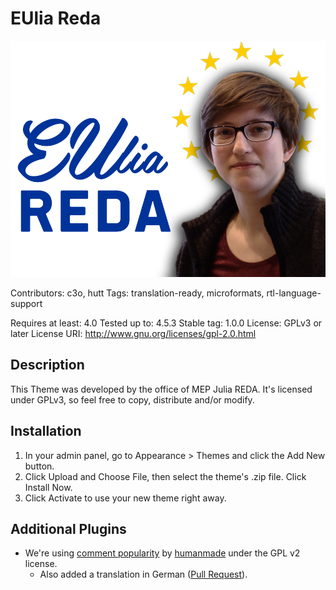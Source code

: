 # EUlia Reda

![screenshot](screenshot.png)

Contributors: c3o, hutt
Tags: translation-ready, microformats, rtl-language-support

Requires at least: 4.0
Tested up to: 4.5.3
Stable tag: 1.0.0
License: GPLv3 or later
License URI: http://www.gnu.org/licenses/gpl-2.0.html

## Description

This Theme was developed by the office of MEP Julia REDA. It's licensed under GPLv3, so feel free to copy, distribute and/or modify.

## Installation

1. In your admin panel, go to Appearance > Themes and click the Add New button.
2. Click Upload and Choose File, then select the theme's .zip file. Click Install Now.
3. Click Activate to use your new theme right away.

## Additional Plugins

* We're using [comment popularity](https://github.com/humanmade/comment-popularity) by [humanmade](https://github.com/humanmade) under the GPL v2 license.
	* Also added a translation in German ([Pull Request](https://github.com/humanmade/comment-popularity/pull/110)).